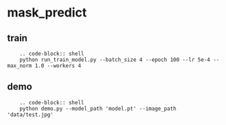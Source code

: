 # mask_predict

train
----
        .. code-block:: shell
        python run_train_model.py --batch_size 4 --epoch 100 --lr 5e-4 --max_norm 1.0 --workers 4
        
demo
----
        .. code-block:: shell
        python demo.py --model_path 'model.pt' --image_path 'data/test.jpg'
